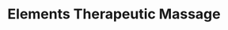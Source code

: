---
title: "Elements Therapeutic Massage"
url: /devils-lake/elements-therapeutic-massage/
shop: massage
---